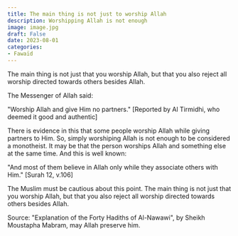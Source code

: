 ```yaml
---
title: The main thing is not just to worship Allah
description: Worshipping Allah is not enough
image: image.jpg
draft: False
date: 2023-08-01
categories:
- Fawaïd
---
```


The main thing is not just that you worship Allah, but that you also reject all worship
directed towards others besides Allah.

The Messenger of Allah said:

"Worship Allah and give Him no
partners." [Reported by Al Tirmidhi, who deemed it good and authentic]

There is evidence in this that some people worship Allah while giving partners to Him. So,
simply worshiping Allah is not enough to be considered a monotheist. It may be that the
person worships Allah and something else at the same time. And this is well known:

"And most of them believe in Allah only while they associate others with
Him." [Surah 12, v.106]

The Muslim must be cautious about this point. The main thing is not just that you worship
Allah, but that you also reject all worship directed towards others besides Allah.

Source: "Explanation of the Forty Hadiths of Al-Nawawi", by Sheikh Moustapha Mabram, may
Allah preserve him.
